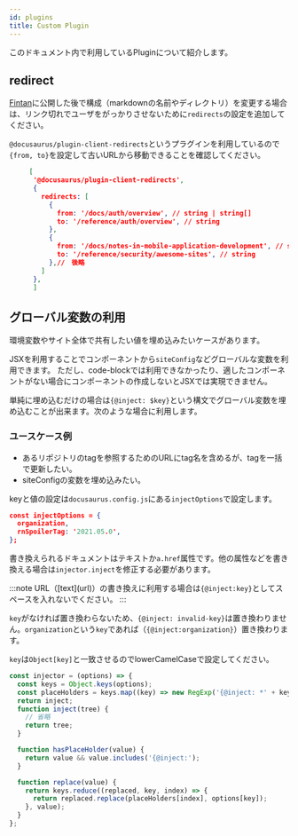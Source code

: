 ```yaml
---
id: plugins
title: Custom Plugin
---
```


このドキュメント内で利用しているPluginについて紹介します。

## redirect

[Fintan](https://fintan.jp)に公開した後で構成（markdownの名前やディレクトリ）を変更する場合は、リンク切れでユーザをがっかりさせないために`redirects`の設定を追加してください。

`@docusaurus/plugin-client-redirects`というプラグインを利用しているので`{from, to}`を設定して古いURLから移動できることを確認してください。

```json title="docusaurus.config.js"
     [
      '@docusaurus/plugin-client-redirects',
      {
        redirects: [
          {
            from: '/docs/auth/overview', // string | string[]
            to: '/reference/auth/overview', // string
          },
          {
            from: '/docs/notes-in-mobile-application-development', // string | string[]
            to: '/reference/security/awesome-sites', // string
          },//　後略
        ]
      },
      ]
```

## グローバル変数の利用

環境変数やサイト全体で共有したい値を埋め込みたいケースがあります。

JSXを利用することでコンポーネントから`siteConfig`などグローバルな変数を利用できます。
ただし、code-blockでは利用できなかったり、適したコンポーネントがない場合にコンポーネントの作成しないとJSXでは実現できません。

単純に埋め込むだけの場合は`{@inject: $key}`という構文でグローバル変数を埋め込むことが出来ます。次のような場合に利用します。

### ユースケース例

 - あるリポジトリのtagを参照するためのURLにtag名を含めるが、tagを一括で更新したい。
 - siteConfigの変数を埋め込みたい。

keyと値の設定は`docusaurus.config.js`にある`injectOptions`で設定します。

```json title="docusaurusu.config.js"
const injectOptions = {
  organization,
  rnSpoilerTag: '2021.05.0',
};
```

書き換えられるドキュメントはテキストか`a.href`属性です。他の属性などを書き換える場合は`injector.inject`を修正する必要があります。

:::note
URL（\[text\]\(url\)）の書き換えに利用する場合は`{@inject:key}`としてスペースを入れないでください。
:::

`key`がなければ置き換わらないため、`{@inject: invalid-key}`は置き換わりません。`organization`という`key`であれば（`{@inject:organization}`）置き換わります。

`key`は`Object[key]`と一致させるのでlowerCamelCaseで設定してください。

```javascript title="docusaurusu.config.js"
const injector = (options) => {
  const keys = Object.keys(options);
  const placeHolders = keys.map((key) => new RegExp('{@inject: *' + key + '}'));
  return inject;
  function inject(tree) {
    // 省略
    return tree;
  }

  function hasPlaceHolder(value) {
    return value && value.includes('{@inject:');
  }

  function replace(value) {
    return keys.reduce((replaced, key, index) => {
      return replaced.replace(placeHolders[index], options[key]);
    }, value);
  }
};
```
